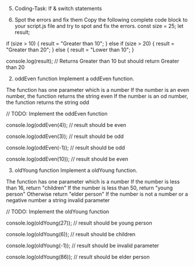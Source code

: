 5.  Coding-Task: If & switch statements

1.  Spot the errors and fix them
    Copy the following complete code block to your script.js file and try to spot and fix the errors.
    const size = 25;
    let result;

if (size > 10) {
result = "Greater than 10";
} else if (size > 20) {
result = "Greater than 20";
} else {
result = "Lower than 10";
}

console.log(result);
// Returns Greater than 10 but should return Greater than 20

2.  oddEven function
    Implement a oddEven function.

The function has one parameter which is a number
If the number is an even number, the function returns the string even
If the number is an od number, the function returns the string odd

// TODO: Implement the oddEven function

console.log(oddEven(4));
// result should be even

console.log(oddEven(3));
// result should be odd

console.log(oddEven(-1));
// result should be odd

console.log(oddEven(10));
// result should be even

3.  oldYoung function
    Implement a oldYoung function.

The function has one parameter which is a number
If the number is less than 16, return "children"
If the number is less than 50, return "young person"
Otherwise return "elder person"
If the number is not a number or a negative number a string invalid parameter

// TODO: Implement the oldYoung function

console.log(oldYoung(27));
// result should be young person

console.log(oldYoung(6));
// result should be children

console.log(oldYoung(-1));
// result should be invalid parameter

console.log(oldYoung(86));
// result should be elder person
